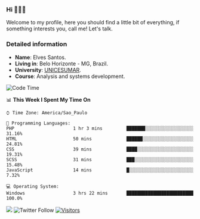 


### Hi 🙋🏽‍♂️

Welcome to my profile, here you should find a little bit of everything, if something interests you, call me! Let's talk.

### Detailed information

* **Name**: Elves Santos.
* **Living in**: Belo Horizonte - MG, Brazil.
* **University**: [UNICESUMAR](https://venhaparaunicesumar.com.br/pos-graduacao).
* **Course**: Analysis and systems development.

<!--START_SECTION:waka-->
![Code Time](http://img.shields.io/badge/Code%20Time-16%20hrs%206%20mins-blue)

📊 **This Week I Spent My Time On** 

```text
⌚︎ Time Zone: America/Sao_Paulo

💬 Programming Languages: 
PHP                      1 hr 3 mins         ███████░░░░░░░░░░░░░░░░░░   31.16% 
HTML                     50 mins             ██████░░░░░░░░░░░░░░░░░░░   24.81% 
CSS                      39 mins             ████░░░░░░░░░░░░░░░░░░░░░   19.31% 
SCSS                     31 mins             ███░░░░░░░░░░░░░░░░░░░░░░   15.48% 
JavaScript               14 mins             █░░░░░░░░░░░░░░░░░░░░░░░░   7.32%

💻 Operating System: 
Windows                  3 hrs 22 mins       █████████████████████████   100.0%

```


<!--END_SECTION:waka-->


<a href="https://www.linkedin.com/in/e1vescmd/"  target="_blank"><img src="https://img.shields.io/badge/-LinkedIn-%230077B5?style=for-the-badge&logo=linkedin&logoColor=white" target="_blank"></a>
![Twitter Follow](https://img.shields.io/twitter/follow/e1vescmd?color=00aced&label=Twitter&style=for-the-badge)
[![Visitors](https://api.visitorbadge.io/api/visitors?path=https%3A%2F%2Fgithub.com%2Fe1vescmd&labelColor=%23697689&countColor=%23d9e3f0)](https://visitorbadge.io/status?path=https%3A%2F%2Fgithub.com%2Fe1vescmd)
